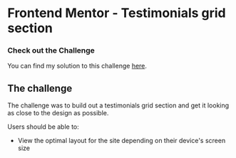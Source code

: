 # Frontend Mentor - Testimonials grid section

### Check out the Challenge

You can find my solution to this challenge [here](https://matbac85.github.io/TESTIMONIALS_GRID_SECTION/). 

## The challenge

The challenge was to build out a testimonials grid section and get it looking as close to the design as possible.

Users should be able to:

- View the optimal layout for the site depending on their device's screen size
